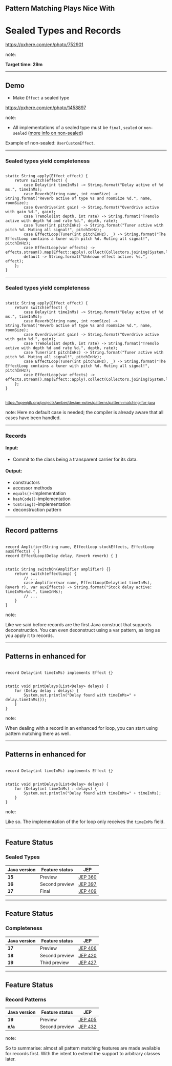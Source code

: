 <!-- .slide: data-background="img/background/final-puzzle-piece.jpg" data-background-color="black" data-background-opacity="0.4" -->

## Pattern Matching Plays Nice With

# Sealed Types and Records <!-- .element: class="stroke" -->

<https://pxhere.com/en/photo/752901> <!-- .element: class="attribution" -->

note:

**Target time: 29m**

---

<!-- .slide: data-background="img/background/binary-code.jpg" data-background-color="black" data-background-opacity="0.3" -->

## Demo

- Make `Effect` a sealed type

<https://pxhere.com/en/photo/1458897> <!-- .element: class="attribution" -->

note:

- All implementations of a sealed type must be `final`, `sealed` or `non-sealed` ([more info on non-sealed](https://stackoverflow.com/questions/63860110/what-is-the-point-of-extending-a-sealed-class-with-a-non-sealed-class))

Example of non-sealed: `UserCustomEffect`.

---

<!-- .slide: data-auto-animate" -->

### Sealed types yield completeness

<pre data-id="exhaustiveness-animation"><code class="java" data-trim data-line-numbers>
static String apply(Effect effect) {
    return switch(effect) {
        case Delay(int timeInMs) -> String.format("Delay active of %d ms.", timeInMs);
        case Reverb(String name, int roomSize) -> String.format("Reverb active of type %s and roomSize %d.", name, roomSize);
        case Overdrive(int gain) -> String.format("Overdrive active with gain %d.", gain);
        case Tremolo(int depth, int rate) -> String.format("Tremolo active with depth %d and rate %d.", depth, rate);
        case Tuner(int pitchInHz) -> String.format("Tuner active with pitch %d. Muting all signal!", pitchInHz);
        case EffectLoop(Tuner(int pitchInHz), _) -> String.format("The EffectLoop contains a tuner with pitch %d. Muting all signal!", pitchInHz);
        case EffectLoop(var effects) -> effects.stream().map(Effect::apply).collect(Collectors.joining(System.lineSeparator()));
        default -> String.format("Unknown effect active: %s.", effect);
    };
}
</code></pre>

---

<!-- .slide: data-auto-animate" -->

### Sealed types yield completeness

<pre data-id="exhaustiveness-animation"><code class="java" data-trim data-line-numbers>
static String apply(Effect effect) {
    return switch(effect) {
        case Delay(int timeInMs) -> String.format("Delay active of %d ms.", timeInMs);
        case Reverb(String name, int roomSize) -> String.format("Reverb active of type %s and roomSize %d.", name, roomSize);
        case Overdrive(int gain) -> String.format("Overdrive active with gain %d.", gain);
        case Tremolo(int depth, int rate) -> String.format("Tremolo active with depth %d and rate %d.", depth, rate);
        case Tuner(int pitchInHz) -> String.format("Tuner active with pitch %d. Muting all signal!", pitchInHz);
        case EffectLoop(Tuner(int pitchInHz), _) -> String.format("The EffectLoop contains a tuner with pitch %d. Muting all signal!", pitchInHz);
        case EffectLoop(var effects) -> effects.stream().map(Effect::apply).collect(Collectors.joining(System.lineSeparator()));
    };
}
</code></pre>

<br/>
<small>
<a href="https://openjdk.org/projects/amber/design-notes/patterns/pattern-matching-for-java">https://openjdk.org/projects/amber/design-notes/patterns/pattern-matching-for-java</a>
</small>

note:
Here no default case is needed; the compiler is already aware that all cases have been handled.

---

<!-- .slide: data-auto-animate" -->

### Records

#### Input:

- Commit to the class being a transparent carrier for its data.

<h4>Output:</h4>
<ul>
    <li>constructors</li>
    <li>accessor methods</li>
    <li><code>equals()</code>-implementation</li>
    <li><code>hashCode()</code>-implementation</li>
    <li><code>toString()</code>-implementation</li>
    <li class="fragment">deconstruction pattern</li>
</ul>

---

<!---.slide: data-visibility="hidden" -->
<!-- .slide: data-auto-animate" -->

## Record patterns

<pre><code class="java" data-trim data-line-numbers>
record Amplifier(String name, EffectLoop stockEffects, EffectLoop auxEffects) { }
record EffectLoop(Delay delay, Reverb reverb) { }
</code></pre>

<pre><code class="java" data-trim data-line-numbers>
static String switchOn(Amplifier amplifier) {}
    return switch(effectLoop) {
        // ...
        case Amplifier(var name, EffectLoop(Delay(int timeInMs), Reverb r), var auxEffects) -> String.format("Stock delay active: timeInMs=%d.", timeInMs);
        // ...
    } 
}
</code></pre>

note:

Like we said before records are the first Java construct that supports deconstruction.
You can even deconstruct using a var pattern, as long as you apply it to records.

---

<!-- .slide: data-auto-animate" -->

## Patterns in enhanced for

<pre><code class="java" data-trim data-line-numbers>
record Delay(int timeInMs) implements Effect {}
</code></pre>

<pre data-id="patterns-enhanced-for-animation"><code class="java" data-trim data-line-numbers>
static void printDelays(List&lt;Delay&gt; delays) {
    for (Delay delay : delays) {
        System.out.println("Delay found with timeInMs=" + delay.timeInMs());
    }
}
</code></pre>

note:

When dealing with a record in an enhanced for loop, you can start using pattern matching there as well.

---

<!-- .slide: data-auto-animate" -->

## Patterns in enhanced for

<pre><code class="java" data-trim data-line-numbers>
record Delay(int timeInMs) implements Effect {}
</code></pre>

<pre data-id="patterns-enhanced-for-animation"><code class="java" data-trim data-line-numbers>
static void printDelays(List&lt;Delay&gt; delays) {
    for (Delay(int timeInMs) : delays) {
        System.out.println("Delay found with timeInMs=" + timeInMs);
    }
}
</code></pre>

note:

Like so. 
The implementation of the for loop only receives the `timeInMs` field.

---

## Feature Status

### Sealed Types

<table style="font-size: 100%">
    <thead>
        <tr>
            <th>Java version</th>
            <th>Feature status</th>
            <th>JEP</th>
        </tr>
    </thead>
    <tbody>
        <tr>
            <td><strong>15</strong></td>
            <td>Preview</td>
            <td><a href="https://openjdk.java.net/jeps/360">JEP 360</a></td>
        </tr>
        <tr>
            <td><strong>16</strong></td>
            <td>Second preview</td>
            <td><a href="https://openjdk.java.net/jeps/397">JEP 397</a></td>
        </tr>
        <tr>
            <td><strong>17</strong></td>
            <td>Final</td>
            <td><a href="https://openjdk.java.net/jeps/409">JEP 409</a></td>
        </tr>
    </tbody>
</table>

---

## Feature Status

### Completeness

<table style="font-size: 100%">
    <thead>
        <tr>
            <th>Java version</th>
            <th>Feature status</th>
            <th>JEP</th>
        </tr>
    </thead>
    <tbody>
        <tr>
            <td><strong>17</strong></td>
            <td>Preview</td>
            <td><a href="https://openjdk.java.net/jeps/406">JEP 406</a></td>
        </tr>
        <tr>
            <td><strong>18</strong></td>
            <td>Second preview <br/></td>
            <td><a href="https://openjdk.java.net/jeps/420">JEP 420</a></td>
        </tr>
        <tr>
            <td><strong>19</strong></td>
            <td>Third preview <br/></td>
            <td><a href="https://openjdk.java.net/jeps/427">JEP 427</a></td>
        </tr>           
    </tbody>
</table>

---

## Feature Status

### Record Patterns

<table style="font-size: 100%">
    <thead>
        <tr>
            <th>Java version</th>
            <th>Feature status</th>
            <th>JEP</th>
        </tr>
    </thead>
    <tbody>
        <tr>
            <td><strong>19</strong></td>
            <td>Preview</td>
            <td><a href="https://openjdk.java.net/jeps/405">JEP 405</a></td>
        </tr>
        <tr>
            <td><strong>n/a</strong></td>
            <td>Second preview</td>
            <td><a href="https://openjdk.java.net/jeps/432">JEP 432</a></td>
        </tr>
    </tbody>
</table>

note:

So to summarise: almost all pattern matching features are made available for records first.
With the intent to extend the support to arbitrary classes later.